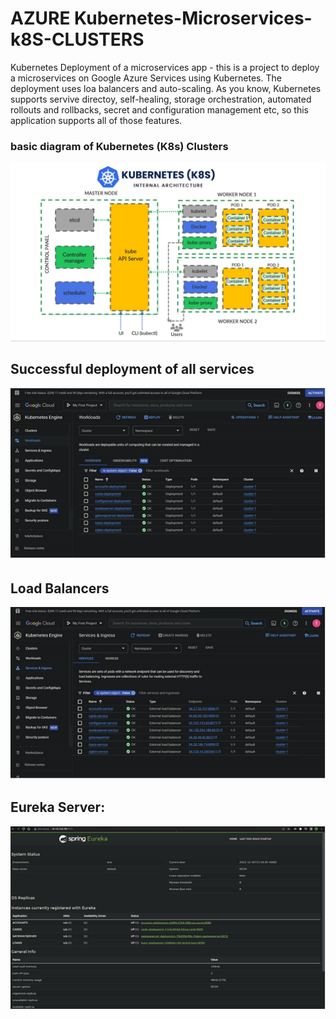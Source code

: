 # AZURE Kubernetes-Microservices-k8S-CLUSTERS

Kubernetes Deployment of a microservices app - this is a project to deploy a microservices on Google Azure Services using Kubernetes. The deployment uses loa balancers and auto-scaling. As you know, Kubernetes supports servive directoy, self-healing, storage orchestration, automated rollouts and rollbacks, secret and configuration management etc, so this application supports all of those features. 

### basic diagram of Kubernetes (K8s) Clusters 

![alt text](https://github.com/taroserigano/Kubernetes-Microservices-/blob/main/pics/kube.jpg)

## Successful deployment of all services 
![alt text](https://github.com/taroserigano/Kubernetes-Microservices-/blob/main/pics/1.png)

## Load Balancers 
![alt text](https://github.com/taroserigano/Kubernetes-Microservices-/blob/main/pics/2.png) 

## Eureka Server:
![alt text](https://github.com/taroserigano/Kubernetes-Microservices-/blob/main/pics/eureka.png)







